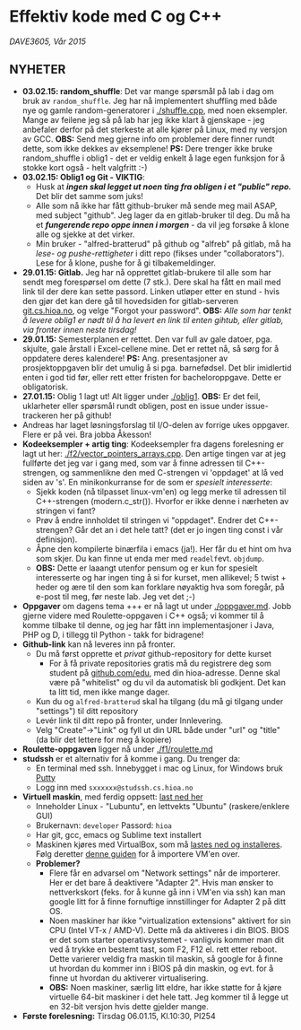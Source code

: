 # Effektiv kode med C og C++
*DAVE3605, Vår 2015*

## NYHETER
* **03.02.15: random_shuffle**: Det var mange spørsmål på lab i dag om bruk av `random_shuffle`. Jeg har nå implementert shuffling med både nye og gamle random-generatorer i [./shuffle.cpp](./shuffle.cpp), med noen eksempler. Mange av feilene jeg så på lab har jeg ikke klart å gjenskape - jeg anbefaler derfor på det sterkeste at alle kjører på Linux, med ny versjon av GCC.  **OBS:** Send meg gjerne info om problemer dere finner rundt dette, som ikke dekkes av eksemplene! **PS:** Dere trenger ikke bruke random_shuffle i oblig1 - det er veldig enkelt å lage egen funksjon for å stokke kort også - helt valgfritt :-)
* **03.02.15: Oblig1 og Git - VIKTIG**: 
  * Husk at ***ingen skal legget ut noen ting fra obligen i et "public" repo.*** Det blir det samme som juks!
  * Alle som nå ikke har fått github-bruker må sende meg mail ASAP, med subject "github". Jeg lager da en gitlab-bruker til deg. Du må ha et ***fungerende repo oppe innen i morgen*** - da vil jeg forsøke å klone alle og sjekke at det virker.
  * Min bruker - "alfred-bratterud" på github og "alfreb" på gitlab, må ha *lese- og pushe-rettigheter* i ditt repo (fikses under "collaborators"). Lese for å klone, pushe for å gi tilbakemeldinger.
* **29.01.15: Gitlab.** Jeg har nå opprettet gitlab-brukere til alle som har sendt meg forespørsel om dette (7 stk.). Dere skal ha fått en mail med link til der dere kan sette passord. Linken utløper etter en stund - hvis den gjør det kan dere gå til hovedsiden for gitlab-serveren [git.cs.hioa.no](git.cs.hioa.no), og velge "Forgot your password".  **OBS:** *Alle som har tenkt å levere oblig1 er nødt til å ha levert en link til enten gihtub, eller gitlab, via fronter innen neste tirsdag!*
* **29.01.15:** Semesterplanen er rettet. Den var full av gale datoer, pga. skjulte, gale årstall i Excel-cellene mine. Det er rettet nå, så sørg for å oppdatere deres kalendere! **PS:** Ang. presentasjoner av prosjektoppgaven blir det umulig å si pga. barnefødsel. Det blir imidlertid enten i god tid før, eller rett etter fristen for bacheloroppgave. Dette er obligatorisk.
* **27.01.15:** Oblig 1 lagt ut! Alt ligger under [./oblig1](./oblig1). **OBS:** Er det feil, uklarheter eller spørsmål rundt obligen, post en issue under issue-trackeren her på github!
* Andreas har laget løsningsforslag til I/O-delen av forrige ukes oppgaver. Flere er på vei. Bra jobba Åkesson!
* **Kodeeksempler + artig ting**: Kodeeksempler fra dagens forelesning er lagt ut her: [./f2/vector_pointers_arrays.cpp](./f2/vector_pointers_arrays.cpp). Den artige tingen var at jeg fullførte det jeg var i gang med, som var å finne adressen til C++-strengen, og sammenlikne den med C-strengen vi 'oppdaget' at lå ved siden av 's'. En minikonkurranse for de som er *spesielt interesserte*: 
  * Sjekk koden (nå tilpasset linux-vm'en) og legg merke til adressen til C++-strengen (modern.c_str()). Hvorfor er ikke denne i nærheten av stringen vi fant?
  * Prøv å endre innholdet til stringen vi "oppdaget". Endrer det C++-strengen? Går det an i det hele tatt? (det er jo ingen ting const i vår definisjon). 
  * Åpne den kompilerte binærfila i emacs (ja!). Her får du et hint om hva som skjer. Du kan finne ut enda mer med `readelf`evt. `objdump`. 
  * **OBS:** Dette er laaangt utenfor pensum og er kun for spesielt interesserte og har ingen ting å si for kurset, men allikevel; 5 twist + heder og ære til den som kan forklare nøyaktig hva som foregår, på e-post til meg, før neste lab. Jeg vet det ;-)
* **Oppgaver** om dagens tema +++ er nå lagt ut under [./oppgaver.md](./oppgaver.md). Jobb gjerne videre med Roulette-oppgaven i C++ også; vi kommer til å komme tilbake til denne, og jeg har fått inn implementasjoner i Java, PHP og D, i tillegg til Python - takk for bidragene! 
* **Github-link** kan nå leveres inn på fronter.
   * Du må først opprette et *privat* github-repository for dette kurset
      * For å få private repositories gratis må du registrere deg som student på [github.com/edu](http://github.com/edu), med din hioa-adresse. Denne skal være på "whitelist" og du vil da automatisk bli godkjent. Det kan ta litt tid, men ikke mange dager.
   * Kun du og `alfred-bratterud` skal ha tilgang (du må gi tilgang under "settings") til ditt repository
   * Levér link til ditt repo på fronter, under Innlevering. 
   * Velg "Create"->"Link" og fyll ut din URL både under "url" og "title" (da blir det lettere for meg å kopiere)
* **Roulette-oppgaven** ligger nå under [./f1/roulette.md](./f1/roulette.md)
* **studssh** er et alternativ for å komme i gang. Du trenger da:
   * En terminal med ssh. Innebygget i mac og Linux, for Windows bruk [Putty](http://www.putty.org/)
   * Logg inn med `sxxxxxx@studssh.cs.hioa.no`
* **Virtuell maskin**, med ferdig oppsett: [last ned her](https://www.dropbox.com/s/ihgkpu92vgtus3z/ubuntu_cpp2015.ova?dl=0)
   * Inneholder Linux - "Lubuntu", en lettvekts "Ubuntu" (raskere/enklere GUI)
   * Brukernavn: `developer` Passord: `hioa`
   * Har git, gcc, emacs og Sublime text installert
   * Maskinen kjøres med VirtualBox, som må [lastes ned og installeres](https://www.virtualbox.org/wiki/Downloads). Følg deretter [denne guiden](http://docs.oracle.com/cd/E26217_01/E26796/html/qs-import-vm.html) for å importere VM'en over.
   * **Problemer?** 
     * Flere får en advarsel om "Network settings" når de importerer. Her er det bare å deaktivere "Adapter 2". Hvis man ønsker to nettverkskort (feks. for å kunne gå inn i VM'en via ssh) kan man google litt for å finne fornuftige innstillinger for Adapter 2 på ditt OS.
     * Noen maskiner har ikke "virtualization extensions" aktivert for sin CPU (Intel VT-x / AMD-V). Dette må da aktiveres i din BIOS. BIOS er det som starter operativsystemet - vanligvis kommer man dit ved å trykke en bestemt tast, som F2, F12 el. rett etter reboot. Dette varierer veldig fra maskin til maskin, så google for å finne ut hvordan du kommer inn i BIOS på din maskin, og evt. for å finne ut hvordan du aktiverer virtualisering. 
     * **OBS:** Noen maskiner, særlig litt eldre, har ikke støtte for å kjøre virtuelle 64-bit maskiner i det hele tatt. Jeg kommer til å legge ut en 32-bit versjon hvis dette gjelder mange.
* **Første forelesning:** Tirsdag 06.01.15, Kl.10:30, PI254

